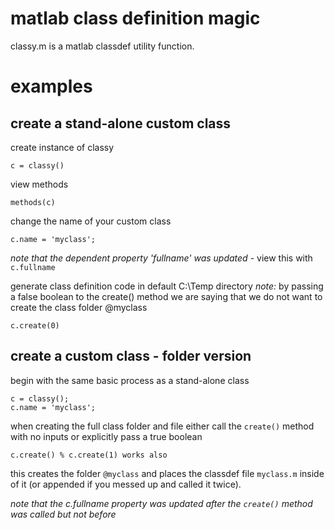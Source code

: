 # matlab class definition magic

classy.m is a matlab classdef utility function.

# examples

## create a stand-alone custom class

create instance of classy
```
c = classy()
```

view methods
```
methods(c)
```

change the name of your custom class
```
c.name = 'myclass';
```

*note that the dependent property 'fullname' was updated* - view this with `c.fullname`


generate class definition code in default C:\Temp directory
    *note:* by passing a false boolean to the create() method we are saying that we do not want to create the class folder @myclass
```
c.create(0)
```

## create a custom class - folder version
begin with the same basic process as a stand-alone class
```
c = classy();
c.name = 'myclass';
```

when creating the full class folder and file either call the `create()` method with no inputs or explicitly pass a true boolean  
```
c.create() % c.create(1) works also
```

this creates the folder `@myclass` and places the classdef file `myclass.m` inside of it (or appended if you messed up and called it twice).

*note that the c.fullname property was updated after the `create()` method was called but not before*
